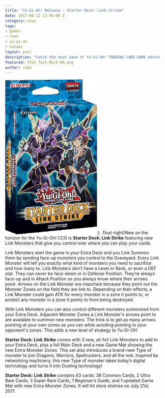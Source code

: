 ```yaml
---
title: "Yu-Gi-Oh! Release - Starter Deck: Link Strike"
date: 2017-04-12 13:45:00 Z
category: news
tags:
- games
- news
- yu-gi-oh
- konami
layout: post
description: "Catch the next wave of Yu-Gi-Oh! TRADING CARD GAME monsters with Starter Deck: Link Strike"
featured: YS16_Tuck_Mock-EN.png
author: robk
---
```



![Link Strike Deck](/images/yu-gi-oh/YS16_Tuck_Mock-EN.gif){: .float-right}New on the horizon for the Yu-Gi-Oh! CCG is **Starter Deck: Link Strike** featuring new Link Monsters that give you control over where you can play your cards.

Link Monsters start the game in your Extra Deck and you Link Summon them by sending face-up monsters you control to the Graveyard. Every Link Monster will tell you exactly what kind of monsters you need to sacrifice and how many to. Link Monsters don’t have a Level or Rank, or even a DEF stat. They can never be face-down or in Defense Position. They’re always face-up and in Attack Position so you always know where their arrows point. Arrows on the Link Monster are important because they point out the Monster Zones on the field they are link to. Depending on their effects, a Link Monster could gain ATK for every monster in a zone it points to, or protect any monster in a zone it points to from being destroyed.

With Link Monsters you can also control different monsters summoned from your Extra Deck. Adjacent Monster Zones a Link Monster's arrows point to are available to summon new monsters. The trick is to get as many arrows pointing at your own zones as you can while avoiding pointing to your opponent's zones. This adds a new level of strategy to Yu-Gi-Oh!

**Starter Deck: Link Strike** comes with 3 new, all-foil Link Monsters to add to your Extra Deck, plus a full Main Deck and a new Game Mat showing the new Extra Monster Zones. This set also introduces a brand-new Type of monster to join Dragons, Warriors, Spellcasters, and all the rest. Inspired by networking machinery, this new Type of monster takes today’s digital technology and turns it into Dueling technology!

**Starter Deck: Link Strike** contains 43 cards: 38 Common Cards, 2 Ultra Rare Cards, 3 Super Rare Cards, 1 Beginner’s Guide, and 1 updated Game Mat with new Extra Monster Zones. It will hit store shelves on July 21st, 2017.
